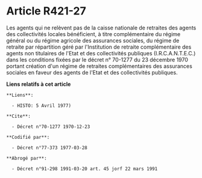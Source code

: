 # Article R421-27

Les agents qui ne relèvent pas de la caisse nationale de retraites des agents des collectivités locales bénéficient, à titre
complémentaire du régime général ou du régime agricole des assurances sociales, du régime de retraite par répartition géré
par l'Institution de retraite complémentaire des agents non titulaires de l'Etat et des collectivités publiques
(I.R.C.A.N.T.E.C.) dans les conditions fixées par le décret n° 70-1277 du 23 décembre 1970 portant création d'un régime de
retraites complémentaires des assurances sociales en faveur des agents de l'Etat et des collectivités publiques.

**Liens relatifs à cet article**

	**Liens**:

	  - HISTO: 5 Avril 1977)

	**Cite**:

	  - Décret n°70-1277 1970-12-23

	**Codifié par**:

	  - Décret n°77-373 1977-03-28

	**Abrogé par**:

	  - Décret n°91-298 1991-03-20 art. 45 jorf 22 mars 1991
